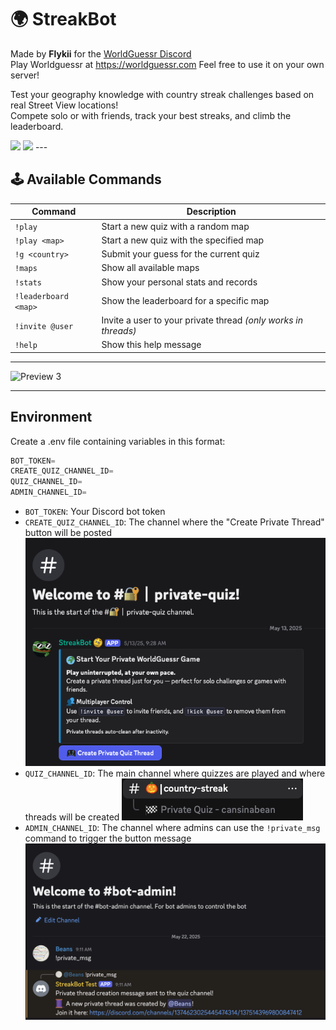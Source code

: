 # 🌍 **StreakBot**

Made by **Flykii** for the [WorldGuessr Discord](https://discord.gg/nfebQwes6a)  
Play Worldguessr at https://worldguessr.com
Feel free to use it on your own server!

Test your geography knowledge with country streak challenges based on real Street View locations!  
Compete solo or with friends, track your best streaks, and climb the leaderboard.

<img src="https://i.imgur.com/qHgqjAO.png" width="30%">
<img src="https://i.imgur.com/UDiI5bt.png" width="30%">
---

## 🕹️ **Available Commands**

| Command | Description |
|--------|-------------|
| `!play` | Start a new quiz with a random map |
| `!play <map>` | Start a new quiz with the specified map |
| `!g <country>` | Submit your guess for the current quiz |
| `!maps` | Show all available maps |
| `!stats` | Show your personal stats and records |
| `!leaderboard <map>` | Show the leaderboard for a specific map |
| `!invite @user` | Invite a user to your private thread *(only works in threads)* |
| `!help` | Show this help message |

---
![Preview 3](https://i.imgur.com/Sii3YR7.png)

---
## **Environment**
Create a .env file containing variables in this format:
```js
BOT_TOKEN=
CREATE_QUIZ_CHANNEL_ID=
QUIZ_CHANNEL_ID=
ADMIN_CHANNEL_ID=
```
- `BOT_TOKEN`: Your Discord bot token
- `CREATE_QUIZ_CHANNEL_ID`: The channel where the "Create Private Thread" button will be posted
  ![Button Offer Channel](./images/announcement_screenshot.png)
- `QUIZ_CHANNEL_ID`: The main channel where quizzes are played and where threads will be created
  ![Quiz Channel](./images/quiz_channel_screenshot.png)
- `ADMIN_CHANNEL_ID`: The channel where admins can use the `!private_msg` command to trigger the button message
  ![Admin Channel](./images/admin_channel_screenshot.png)